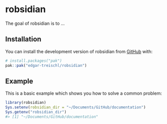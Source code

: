 
<!-- README.md is generated from README.Rmd. Please edit that file -->

# robsidian

<!-- badges: start -->
<!-- badges: end -->

The goal of robsidian is to …

## Installation

You can install the development version of robsidian from
[GitHub](https://github.com/) with:

``` r
# install.packages("pak")
pak::pak("edgar-treischl/robsidian")
```

## Example

This is a basic example which shows you how to solve a common problem:

``` r
library(robsidian)
Sys.setenv(robsidian_dir = "~/Documents/GitHub/documentation")
Sys.getenv("robsidian_dir")
#> [1] "~/Documents/GitHub/documentation"
```
